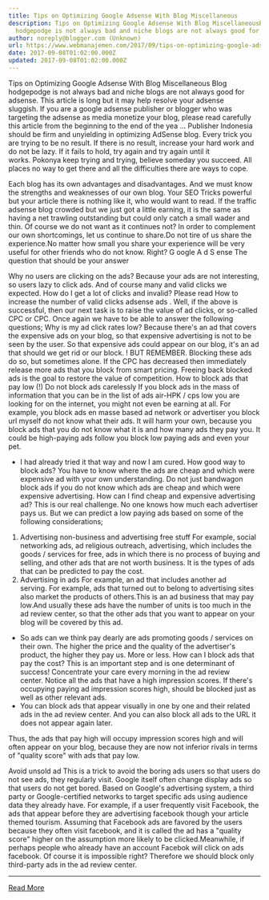 ```yaml
---
title: Tips on Optimizing Google Adsense With Blog Miscellaneous
description: Tips on Optimizing Google Adsense With Blog MiscellaneousBlog
  hodgepodge is not always bad and niche blogs are not always good for
author: noreply@blogger.com (Unknown)
url: https://www.webmanajemen.com/2017/09/tips-on-optimizing-google-adsense-with-miscellaneous-blog.html
date: 2017-09-08T01:02:00.000Z
updated: 2017-09-08T01:02:00.000Z
---
```


Tips on Optimizing Google Adsense With Blog Miscellaneous
Blog hodgepodge is not always bad and niche blogs are not always good for adsense. This article is long but it may help resolve your adsense sluggish. If you are a google adsense publisher or blogger who was targeting the adsense as media monetize your blog, please read carefully this article from the beginning to the end of the yea ... Publisher Indonesia should be firm and unyielding in optimizing AdSense blog.
Every trick you are trying to be no result. If there is no result, increase your hard work and do not be lazy. If it fails to hold, try again and try again until it works. Pokonya keep trying and trying, believe someday you succeed. All places no way to get there and all the difficulties there are ways to cope.

Each blog has its own advantages and disadvantages. And we must know the strengths and weaknesses of our own blog. Your SEO Tricks powerful but your article there is nothing like it, who would want to read. If the traffic adsense blog crowded but we just got a little earning, it is the same as having a net trawling outstanding but could only catch a small wader and thin. Of course we do not want as it continues not?
In order to complement our own shortcomings, let us continue to share.Do not tire of us share the experience.No matter how small you share your experience will be very useful for other friends who do not know. Right?
G oogle A d S ense
The question that should be your answer

Why no users are clicking on the ads?
Because your ads are not interesting, so users lazy to click ads. And of course many and valid clicks we expected.
How do I get a lot of clicks and invalid?
Please read How to increase the number of valid clicks adsense ads .
Well, if the above is successful, then our next task is to raise the value of ad clicks, or so-called CPC or CPC. Once again we have to be able to answer the following questions;
Why is my ad click rates low?
Because there's an ad that covers the expensive ads on your blog, so that expensive advertising is not to be seen by the user. So that expensive ads could appear on our blog, it's an ad that should we get rid or our block.
! BUT REMEMBER. Blocking these ads do so, but sometimes alone. If the CPC has decreased then immediately release more ads that you block from smart pricing. Freeing back blocked ads is the goal to restore the value of competition.
How to block ads that pay low
(!) Do not block ads carelessly
If you block ads in the mass of information that you can be in the list of ads air-HPK / cps low you are looking for on the internet, you might not even be earning at all. For example, you block ads en masse based ad network or advertiser you block url myself do not know what their ads. It will harm your own, because you block ads that you do not know what it is and how many ads they pay you. It could be high-paying ads follow you block low paying ads and even your pet.
* I had already tried it that way and now I am cured.
How good way to block ads?
You have to know where the ads are cheap and which were expensive ad with your own understanding. Do not just bandwagon block ads if you do not know which ads are cheap and which were expensive advertising.
How can I find cheap and expensive advertising ad?
This is our real challenge. No one knows how much each advertiser pays us. But we can predict a low paying ads based on some of the following considerations;
1. Advertising non-business and advertising free stuff
For example, social networking ads, ad religious outreach, advertising, which includes the goods / services for free, ads in which there is no process of buying and selling, and other ads that are not worth business. It is the types of ads that can be predicted to pay the cost.
2. Advertising in ads
For example, an ad that includes another ad serving. For example, ads that turned out to belong to advertising sites also market the products of others.This is an ad business that may pay low.And usually these ads have the number of units is too much in the ad review center, so that the other ads that you want to appear on your blog will be covered by this ad.
* So ads can we think pay dearly are ads promoting goods / services on their own. The higher the price and the quality of the advertiser's product, the higher they pay us. More or less.
How can I block ads that pay the cost?
This is an important step and is one determinant of success! Concentrate your care every morning in the ad review center. Notice all the ads that have a high impression scores. If there's occupying paying ad impression scores high, should be blocked just as well as other relevant ads.
* You can block ads that appear visually in one by one and their related ads in the ad review center. And you can also block all ads to the URL it does not appear again later.

Thus, the ads that pay high will occupy impression scores high and will often appear on your blog, because they are now not inferior rivals in terms of "quality score" with ads that pay low.

Avoid unsold ad
This is a trick to avoid the boring ads users so that users do not see ads, they regularly visit. Google itself often change display ads so that users do not get bored.
Based on Google's advertising system, a third party or Google-certified networks to target specific ads using audience data they already have. For example, if a user frequently visit Facebook, the ads that appear before they are advertising facebook though your article themed tourism. Assuming that Facebook ads are favored by the users because they often visit facebook, and it is called the ad has a "quality score" higher on the assumption more likely to be clicked.Meanwhile, if perhaps people who already have an account Facebok will click on ads facebook. Of course it is impossible right?
Therefore we should block only third-party ads in the ad review center.<hr/> <a href="https://www.webmanajemen.com/2017/09/tips-on-optimizing-google-adsense-with-miscellaneous-blog.html" rel="follow" class="button" id="read-more">Read More</a>